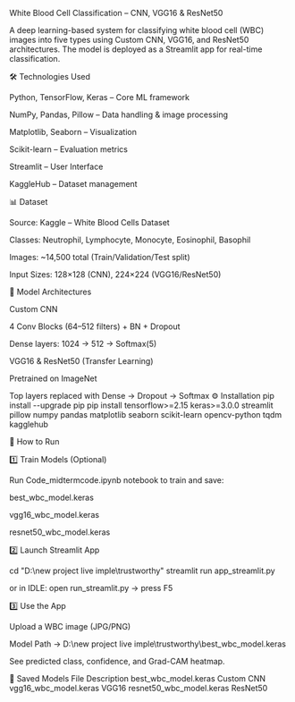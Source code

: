 White Blood Cell Classification – CNN, VGG16 & ResNet50

A deep learning-based system for classifying white blood cell (WBC) images into five types using Custom CNN, VGG16, and ResNet50 architectures. The model is deployed as a Streamlit app for real-time classification.

🛠️ Technologies Used

Python, TensorFlow, Keras – Core ML framework

NumPy, Pandas, Pillow – Data handling & image processing

Matplotlib, Seaborn – Visualization

Scikit-learn – Evaluation metrics

Streamlit – User Interface

KaggleHub – Dataset management

📊 Dataset

Source: Kaggle – White Blood Cells Dataset

Classes: Neutrophil, Lymphocyte, Monocyte, Eosinophil, Basophil

Images: ~14,500 total (Train/Validation/Test split)

Input Sizes: 128×128 (CNN), 224×224 (VGG16/ResNet50)

🧠 Model Architectures

Custom CNN

4 Conv Blocks (64–512 filters) + BN + Dropout

Dense layers: 1024 → 512 → Softmax(5)

VGG16 & ResNet50 (Transfer Learning)

Pretrained on ImageNet

Top layers replaced with Dense → Dropout → Softmax
⚙️ Installation
pip install --upgrade pip
pip install tensorflow>=2.15 keras>=3.0.0 streamlit pillow numpy pandas matplotlib seaborn scikit-learn opencv-python tqdm kagglehub

🚀 How to Run

1️⃣ Train Models (Optional)

Run Code_midtermcode.ipynb notebook to train and save:

best_wbc_model.keras

vgg16_wbc_model.keras

resnet50_wbc_model.keras

2️⃣ Launch Streamlit App

cd "D:\new project live imple\trustworthy"
streamlit run app_streamlit.py


or in IDLE: open run_streamlit.py → press F5

3️⃣ Use the App

Upload a WBC image (JPG/PNG)

Model Path → D:\new project live imple\trustworthy\best_wbc_model.keras

See predicted class, confidence, and Grad-CAM heatmap.

💾 Saved Models
File	Description
best_wbc_model.keras	Custom CNN
vgg16_wbc_model.keras	VGG16
resnet50_wbc_model.keras	ResNet50
